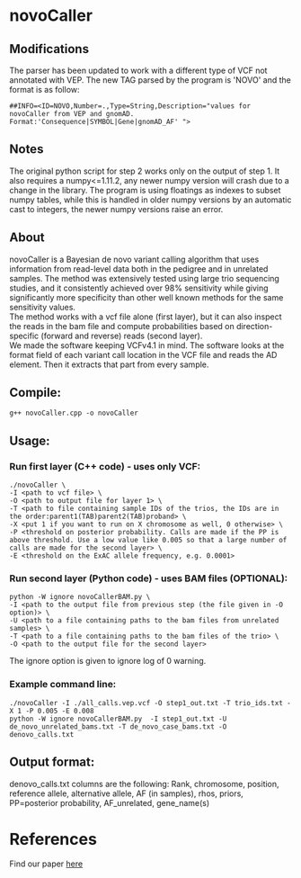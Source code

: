 # novoCaller
## Modifications
The parser has been updated to work with a different type of VCF not annotated with VEP.
The new TAG parsed by the program is 'NOVO' and the format is as follow:
```
##INFO=<ID=NOVO,Number=.,Type=String,Description="values for novoCaller from VEP and gnomAD. Format:'Consequence|SYMBOL|Gene|gnomAD_AF' ">
```

## Notes

The original python script for step 2 works only on the output of step 1. It also requires a numpy<=1.11.2, any newer numpy version will crash due to a change in the library. The program is using floatings as indexes to subset numpy tables, while this is handled in older numpy versions by an automatic cast to integers, the newer numpy versions raise an error.

## About

novoCaller is a Bayesian de novo variant calling algorithm that uses information from read-level data both in the pedigree and in unrelated samples. The method was extensively tested using large trio sequencing studies, and it consistently achieved over 98% sensitivity while giving significantly more specificity than other well known methods for the same sensitivity values. \
The method works with a vcf file alone (first layer), but it can also inspect the reads in the bam file and compute probabilities based on direction-specific (forward and reverse) reads (second layer). \
We made the software keeping VCFv4.1 in mind. The software looks at the format field of each variant call location in the VCF file and reads the AD element. Then it extracts that part from every sample.

## Compile:
```
g++ novoCaller.cpp -o novoCaller
```

## Usage:

### Run first layer (C++ code) - uses only VCF:
```
./novoCaller \
-I <path to vcf file> \
-O <path to output file for layer 1> \
-T <path to file containing sample IDs of the trios, the IDs are in the order:parent1(TAB)parent2(TAB)proband> \
-X <put 1 if you want to run on X chromosome as well, 0 otherwise> \
-P <threshold on posterior probability. Calls are made if the PP is above threshold. Use a low value like 0.005 so that a large number of calls are made for the second layer> \
-E <threshold on the ExAC allele frequency, e.g. 0.0001>
```

### Run second layer (Python code) - uses BAM files (OPTIONAL):
```
python -W ignore novoCallerBAM.py \  
-I <path to the output file from previous step (the file given in -O option)> \
-U <path to a file containing paths to the bam files from unrelated samples> \
-T <path to a file containing paths to the bam files of the trio> \
-O <path to the output file for the second layer>
```

The ignore option is given to ignore log of 0 warning.

### Example command line:

```
./novoCaller -I ./all_calls.vep.vcf -O step1_out.txt -T trio_ids.txt -X 1 -P 0.005 -E 0.008 
python -W ignore novoCallerBAM.py  -I step1_out.txt -U de_novo_unrelated_bams.txt -T de_novo_case_bams.txt -O denovo_calls.txt 
```

## Output format:
denovo_calls.txt columns are the following:
Rank, chromosome, position, reference allele, alternative allele, AF (in samples), rhos, priors, PP=posterior probability, AF_unrelated, gene_name(s)


# References
Find our paper [here](https://academic.oup.com/bioinformatics/advance-article/doi/10.1093/bioinformatics/bty749/5087716)

